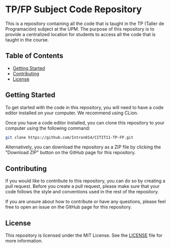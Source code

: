 # TP/FP Subject Code Repository

This is a repository containing all the code that is taught in the TP (Taller de Programación) subject at the UPM. The purpose of this repository is to provide a centralized location for students to access all the code that is taught in the course.

## Table of Contents

- [Getting Started](#getting-started)
- [Contributing](#contributing)
- [License](#license)

## Getting Started

To get started with the code in this repository, you will need to have a code editor installed on your computer. We recommend using CLion.

Once you have a code editor installed, you can clone this repository to your computer using the following command:

```bash
git clone https://github.com/Intron014/CITIT11-TP-FP.git
```

Alternatively, you can download the repository as a ZIP file by clicking the "Download ZIP" button on the GitHub page for this repository.

## Contributing

If you would like to contribute to this repository, you can do so by creating a pull request. Before you create a pull request, please make sure that your code follows the style and conventions used in the rest of the repository.

If you are unsure about how to contribute or have any questions, please feel free to open an issue on the GitHub page for this repository.

## License

This repository is licensed under the MIT License. See the [LICENSE](./LICENSE.md) file for more information.
